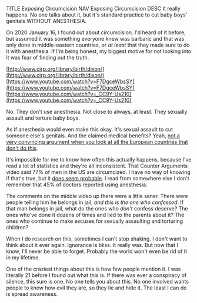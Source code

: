 TITLE Exposing Circumcision
NAV Exposing Circumcision
DESC It really happens. No one talks about it, but it's standard practice to cut baby boys' genitals WITHOUT ANESTHESIA.

On 2020 January 16, I found out about circumcision. I'd heard of it before, but assumed it was something everyone knew was barbaric and that was only done in middle-eastern countries, or *at least* that they made sure to do it with anesthesia. If I'm being honest, my biggest motive for not looking into it was fear of finding out the truth.

[http://www.cirp.org/library/birth/dixon/](http://www.cirp.org/library/birth/dixon/)  
[https://www.youtube.com/watch?v=F7DgceWbsSY](https://www.youtube.com/watch?v=F7DgceWbsSY)  
[https://www.youtube.com/watch?v=_CC9Y-Us210](https://www.youtube.com/watch?v=_CC9Y-Us210)

No. They don't use anesthesia. Not close to always, at least. They sexually assault and torture baby boys.

As if anesthesia would even make this okay. It's sexual assault to cut someone else's genitals. And the claimed medical benefits? Yeah, [not a very convincing argument when you look at all the European countries that don't do this](https://www.youtube.com/watch?v=3z5OESt3TCg).

It's impossible for me to know how often this actually happens, because I've read a lot of statistics and they're all inconsistent. That Counter Arguments video said 77% of men in the US are circumcized. I have no way of knowing if that's true, but it [does seem probable](https://www.youtube.com/watch?v=Ceht-3xu84I). I read from somewhere else I don't remember that 45% of doctors reported using anesthesia.

The comments on the middle video up there were a little saner. There were people telling him he belongs in jail, *and this is the one who confessed*. If that man belongs in jail, what do the ones who *don't* confess deserve? The ones who've done it dozens of times and lied to the parents about it? The ones who continue to make excuses for sexually assaulting and torturing children?

When I do research on this, sometimes I can't stop shaking. I don't want to think about it ever again. Ignorance is bliss. It really was. But now that I know, I'll never be able to forget. Probably the world won't even be rid of it in my lifetime.

One of the craziest things about this is how few people mention it. I was literally 21 before I found out what this is. If there was ever a conspiracy of silence, this sure is one. No one tells you about this. No one involved wants people to know how evil they are, so they lie and hide it. The least I can do is spread awareness.
